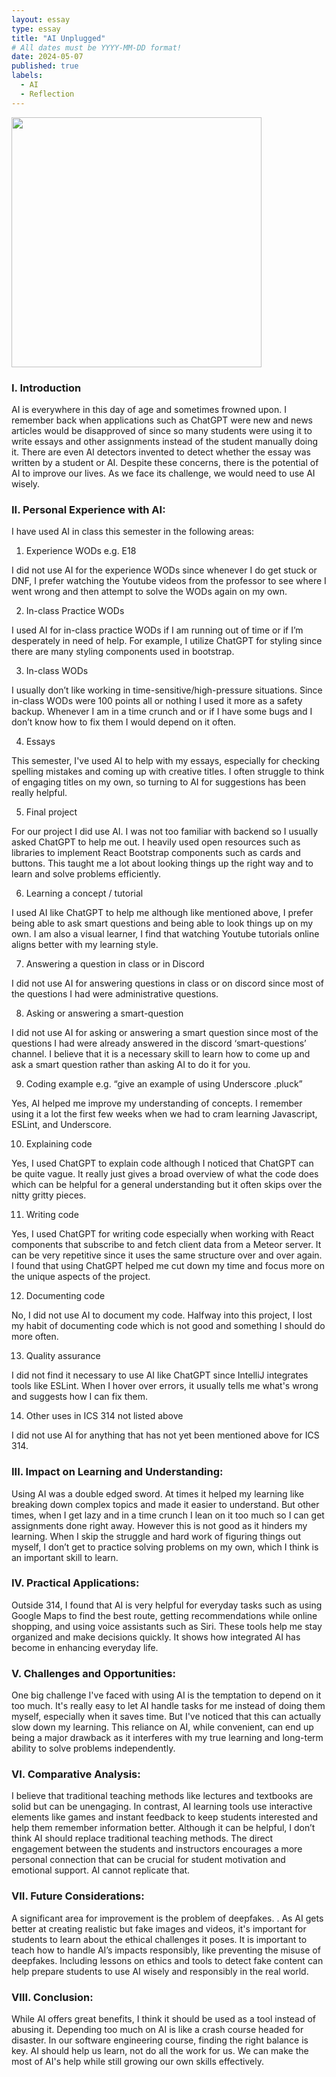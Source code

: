 ```yaml
---
layout: essay
type: essay
title: "AI Unplugged"
# All dates must be YYYY-MM-DD format!
date: 2024-05-07
published: true
labels:
  - AI
  - Reflection
---
```


<img align="center" 
  width="400px" 
  src="../img/ai/reflect-ai.png" 
  class="img-thumbnail" >
     
### I. Introduction

AI is everywhere in this day of age and sometimes frowned upon. I remember back when applications such as ChatGPT were new and news articles would be disapproved of since so many students were using it to write essays and other assignments instead of the student manually doing it. There are even AI detectors invented to detect whether the essay was written by a student or AI. Despite these concerns, there is the potential of AI to improve our lives. As we face its challenge, we would need to use AI wisely. 

### II. Personal Experience with AI:
I have used AI in class this semester in the following areas:

1. Experience WODs e.g. E18

I did not use AI for the experience WODs since whenever I do get stuck or DNF, I prefer watching the Youtube videos from the professor to see where I went wrong and then attempt to solve the WODs again on my own.

2. In-class Practice WODs

I used AI for in-class practice WODs if I am running out of time or if I’m desperately in need of help. For example, I utilize ChatGPT for styling since there are many styling components used in bootstrap.

3. In-class WODs

I usually don’t like working in time-sensitive/high-pressure situations. Since in-class WODs were 100 points all or nothing I used it more as a safety backup. Whenever I am in a time crunch and or if I have some bugs and I don’t know how to fix them I would depend on it often. 

4. Essays

This semester, I've used AI to help with my essays, especially for checking spelling mistakes and coming up with creative titles. I often struggle to think of engaging titles on my own, so turning to AI for suggestions has been really helpful.

5. Final project

For our project I did use AI. I was not too familiar with backend so I usually asked ChatGPT to help me out. I heavily used open resources such as libraries to implement React Bootstrap components such as cards and buttons. This taught me a lot about looking things up the right way and to learn and solve problems efficiently.

6. Learning a concept / tutorial
   
I used AI like ChatGPT to help me although like mentioned above, I prefer being able to ask smart questions and being able to look things up on my own. I am also a visual learner, I find that watching Youtube tutorials online aligns better with my learning style. 

7. Answering a question in class or in Discord

I did not use AI for answering questions in class or on discord since most of the questions I had were administrative questions.

8. Asking or answering a smart-question

I did not use AI for asking or answering a smart question since most of the questions I had were already answered in the discord ‘smart-questions’ channel. I believe that it is a necessary skill to learn how to come up and ask a smart question rather than asking AI to do it for you.

9. Coding example e.g. “give an example of using Underscore .pluck”

Yes, AI helped me improve my understanding of concepts. I remember using it a lot the first few weeks when we had to cram learning Javascript, ESLint, and Underscore.

10. Explaining code

Yes, I used ChatGPT to explain code although I noticed that ChatGPT can be quite vague. It really just gives a broad overview of what the code does which can be helpful for a general understanding but it often skips over the nitty gritty pieces.

11. Writing code

Yes, I used ChatGPT for writing code especially when working with React components that subscribe to and fetch client data from a Meteor server. It can be very repetitive since it uses the same structure over and over again. I found that using ChatGPT helped me cut down my time and focus more on the unique aspects of the project. 

12. Documenting code

No, I did not use AI to document my code. Halfway into this project, I lost my habit of documenting code which is not good and something I should do more often. 

13. Quality assurance 

I did not find it necessary to use AI like ChatGPT since IntelliJ integrates tools like ESLint. When I hover over errors, it usually tells me what's wrong and suggests how I can fix them.

14. Other uses in ICS 314 not listed above

I did not use AI for anything that has not yet been mentioned above for ICS 314.

### III. Impact on Learning and Understanding:

Using AI was a double edged sword. At times it helped my learning like breaking down complex topics and made it easier to understand. But other times, when I get lazy and in a time crunch I lean on it too much so I can get assignments done right away. However this is not good as it hinders my learning. When I skip the struggle and hard work of figuring things out myself, I don’t get to practice solving problems on my own, which I think is an important skill to learn. 


### IV. Practical Applications:

Outside 314, I found that AI is very helpful for everyday tasks such as using Google Maps to find the best route, getting recommendations while online shopping, and using voice assistants such as Siri. These tools help me stay organized and make decisions quickly. It shows how integrated AI has become in enhancing everyday life. 

### V. Challenges and Opportunities:

One big challenge I've faced with using AI is the temptation to depend on it too much. It's really easy to let AI handle tasks for me instead of doing them myself, especially when it saves time. But I've noticed that this can actually slow down my learning. This reliance on AI, while convenient, can end up being a major drawback as it interferes with my true learning and long-term ability to solve problems independently.

### VI. Comparative Analysis:

I believe that traditional teaching methods like lectures and textbooks are solid but can be unengaging. In contrast, AI learning tools use interactive elements like games and instant feedback to keep students interested and help them remember information better. Although it can be helpful, I don’t think AI should replace traditional teaching methods. The direct engagement between the students and instructors encourages a more personal connection that can be crucial for student motivation and emotional support. AI cannot replicate that. 

### VII. Future Considerations:

A significant area for improvement is the problem of deepfakes. . As AI gets better at creating realistic but fake images and videos, it's important for students to learn about the ethical challenges it poses. It is important to teach how to handle AI’s impacts responsibly, like preventing the misuse of deepfakes. Including lessons on ethics and tools to detect fake content can help prepare students to use AI wisely and responsibly in the real world.

### VIII. Conclusion:

While AI offers great benefits, I think it should be used as a tool instead of abusing it. Depending too much on AI is like a crash course headed for disaster. In our software engineering course, finding the right balance is key. AI should help us learn, not do all the work for us. We can make the most of AI's help while still growing our own skills effectively. 
